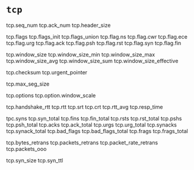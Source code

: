 # `tcp`

tcp.seq_num
tcp.ack_num
tcp.header_size

tcp.flags
tcp.flags_init
tcp.flags_union
tcp.flag.ns
tcp.flag.cwr
tcp.flag.ece
tcp.flag.urg
tcp.flag.ack
tcp.flag.psh
tcp.flag.rst
tcp.flag.syn
tcp.flag.fin

tcp.window_size
tcp.window_size_min
tcp.window_size_max
tcp.window_size_avg
tcp.window_size_sum
tcp.window_size_effective

tcp.checksum
tcp.urgent_pointer

tcp.max_seg_size

tcp.options
tcp.option.window_scale

tcp.handshake_rtt
tcp.rtt
  tcp.srt
  tcp.crt
tcp.rtt_avg
tcp.resp_time

tpc.syns
tcp.syn_total
tcp.fins
tcp.fin_total
tcp.rsts
tcp.rst_total
tcp.pshs
tcp.psh_total
tcp.acks
tcp.ack_total
tcp.urgs
tcp.urg_total
tcp.synacks
tcp.synack_total
tcp.bad_flags
tcp.bad_flags_total
tcp.frags
tcp.frags_total

tcp.bytes_retrans
tcp.packets_retrans
tcp.packet_rate_retrans
tcp.packets_ooo

tcp.syn_size
tcp.syn_ttl
